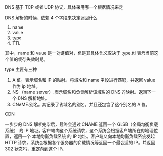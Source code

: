 DNS 基于 TCP 或者 UDP 协议，具体采用哪一个根据情况来定

DNS 解析的时候，依赖 4 个字段来决定返回什么

1. name
2. value
3. type
4. TTL

其中，name 和 value 是一对键值对，但是其具体含义取决于 type.ttl 表示当前这个值的缓存失效时期。

type 主要有三种

1. A 值。表示域名和 IP 的映射。将域名和 name 字段进行匹配，并返回 value 作为 ip 地址。
2. NS （name server）.表示域名和负责解析该域名的 DNS 的映射。返回下一个 DNS 解析地址。
3. CNAME.别名。其记录了该域名的别名。并且还包含了这个别名的 A 值。

CDN

一步步的 DNS 解析完毕后，最终会通过 CNAME 返回一个 GLSB（全局均衡负载系统） 的 IP 地址。客户端向这个系统请求，这个系统会根据客户端所在的地理位置，返回一个 本地均衡负载系统 的 IP 地址。客户端又向本地均衡负载系统发起 HTTP 请求，系统会根据各个服务器的负载情况等返回一个最合适的 IP。并返回 302 状态吗，重定向到这个 IP。
